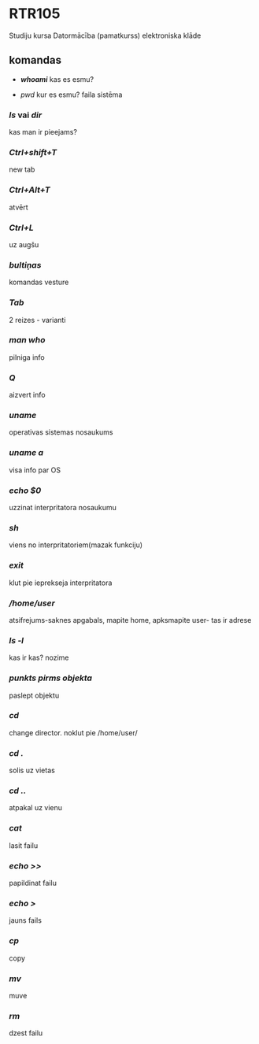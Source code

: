 # RTR105
Studiju kursa Datormācība (pamatkurss) elektroniska klāde

## komandas
- ***whoami***   kas es esmu?

- *pwd*   kur es esmu? faila sistēma

### *ls* vai *dir*   
kas man ir pieejams?

### *Ctrl+shift+T*   
new tab

### *Ctrl+Alt+T*   
atvērt

### *Ctrl+L*   
uz augšu

### *bultiņas*   
komandas vesture

### *Tab*   
2 reizes - varianti

### *man who*   
pilniga info

### *Q*   
aizvert info

### *uname*   
operativas sistemas nosaukums

### *uname a*   
visa info par OS

### *echo $0*   
uzzinat interpritatora nosaukumu

### *sh*   
viens no interpritatoriem(mazak funkciju)

### *exit*   
klut pie ieprekseja interpritatora

### */home/user*   
atsifrejums-saknes apgabals, mapite home, apksmapite user- tas ir adrese

### *ls -l*   
kas ir kas? nozime

### *punkts pirms objekta*   
paslept objektu

### *cd*   
change director. noklut pie /home/user/

### *cd .*   
solis uz vietas

### *cd ..*   
atpakal uz vienu 

### *cat*
lasit failu

### *echo >>*
papildinat failu

### *echo >*
jauns fails

### *cp* 
copy

### *mv*
muve

### *rm*
dzest failu
